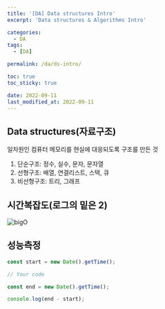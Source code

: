 ```yaml
---
title: '[DA] Data structures Intro'
excerpt: 'Data structures & Algorithms Intro'

categories:
  - DA
tags:
  - [DA]

permalink: /da/ds-intro/

toc: true
toc_sticky: true

date: 2022-09-11
last_modified_at: 2022-09-11
---
```


## Data structures(자료구조)

일차원인 컴퓨터 메모리를 현실에 대응되도록 구조를 만든 것

1. 단순구조: 정수, 실수, 문자, 문자열
2. 선형구조: 배열, 연결리스트, 스택, 큐
3. 비선형구조: 트리, 그래프

## 시간복잡도(로그의 밑은 2)

![bigO](https://user-images.githubusercontent.com/46982959/189521723-4ebd30e0-16b6-4b93-ade3-5bd0c270ae64.png)

## 성능측정

```jsx
const start = new Date().getTime();

// Your code

const end = new Date().getTime();

console.log(end - start);
```
